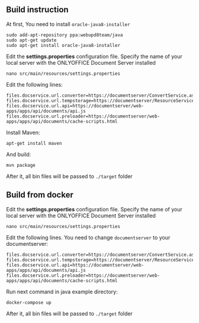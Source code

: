 ## Build instruction

At first, You need to install `oracle-java8-installer`

```
sudo add-apt-repository ppa:webupd8team/java
sudo apt-get update
sudo apt-get install oracle-java8-installer
```

Edit the **settings.properties** configuration file. Specify the name of your local server with the ONLYOFFICE Document Server installed

```
nano src/main/resources/settings.properties
```

Edit the following lines:

```
files.docservice.url.converter=https://documentserver/ConvertService.ashx
files.docservice.url.tempstorage=https://documentserver/ResourceService.ashx
files.docservice.url.api=https://documentserver/web-apps/apps/api/documents/api.js
files.docservice.url.preloader=https://documentserver/web-apps/apps/api/documents/cache-scripts.html
```

Install Maven:

```
apt-get install maven
```

And build:

```
mvn package
```

After it, all bin files will be passed to `./target` folder

## Build from docker
Edit the **settings.properties** configuration file. Specify the name of your local server with the ONLYOFFICE Document Server installed

```
nano src/main/resources/settings.properties
```

Edit the following lines. You need to change `documentserver` to your documentserver:

```
files.docservice.url.converter=https://documentserver/ConvertService.ashx
files.docservice.url.tempstorage=https://documentserver/ResourceService.ashx
files.docservice.url.api=https://documentserver/web-apps/apps/api/documents/api.js
files.docservice.url.preloader=https://documentserver/web-apps/apps/api/documents/cache-scripts.html
```

Run next command in java example directory:
```
docker-compose up
```
After it, all bin files will be passed to `./target` folder
